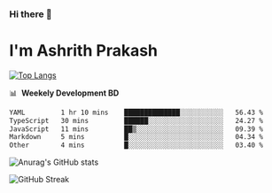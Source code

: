 ### Hi there 👋
# I'm Ashrith Prakash

[![Top Langs](https://github-readme-stats.vercel.app/api/top-langs/?username=xxcheckmatexx&count_private=true&include_all_commits=true&show_icons=true&line_height=20&title_color=FFFFFF&icon_color=FFFFFF&text_color=FFFFFF&bg_color=0D1117&langs_count=8)](https://github.com/anuraghazra/github-readme-stats)

📊 &nbsp;**Weekely Development BD**

<!--START_SECTION:waka-->

```txt
YAML         1 hr 10 mins    ██████████████░░░░░░░░░░░   56.43 %
TypeScript   30 mins         ██████░░░░░░░░░░░░░░░░░░░   24.27 %
JavaScript   11 mins         ██▒░░░░░░░░░░░░░░░░░░░░░░   09.39 %
Markdown     5 mins          █░░░░░░░░░░░░░░░░░░░░░░░░   04.34 %
Other        4 mins          █░░░░░░░░░░░░░░░░░░░░░░░░   03.40 %
```

<!--END_SECTION:waka-->

![Anurag's GitHub stats](https://github-readme-stats.vercel.app/api?username=xxcheckmatexx&count_private=true&show_icons=true&theme=merko)  

![GitHub Streak](http://github-readme-streak-stats.herokuapp.com?user=xxcheckmatexx&theme=merko&hide_border=true&date_format=M%20j%5B%2C%20Y%5D&fire=DD0E0B)
<br/>
